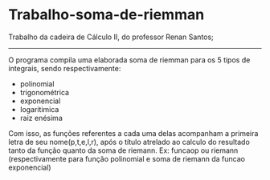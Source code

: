 # Trabalho-soma-de-riemman
Trabalho da cadeira de Cálculo II, do professor Renan Santos;

-------------------------------------------------------------

O programa compila uma elaborada soma de riemman para os 5 tipos de integrais, sendo respectivamente:
- polinomial
- trigonométrica
- exponencial
- logaritimica
- raiz enésima

Com isso, as funções referentes a cada uma delas acompanham a primeira letra de seu nome(p,t,e,l,r), após o título atrelado ao calculo do resultado tanto da função quanto da soma de riemann. Ex: funcaop ou riemann (respectivamente para função polinomial e soma de riemann da funcao exponencial)
